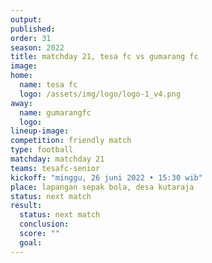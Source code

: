 ```yaml
---
output:
published:
order: 31
season: 2022
title: matchday 21, tesa fc vs gumarang fc
image: 
home:
  name: tesa fc
  logo: /assets/img/logo/logo-1_v4.png
away:
  name: gumarangfc
  logo: 
lineup-image:
competition: friendly match
type: football
matchday: matchday 21
teams: tesafc-senior
kickoff: "minggu, 26 juni 2022 • 15:30 wib"
place: lapangan sepak bola, desa kutaraja
status: next match
result: 
  status: next match
  conclusion: 
  score: ""
  goal:
---
```

